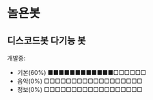 # 놀욘봇

디스코드봇 다기능 봇
--
개발중:
* 기본(60%)
 ■■■■■■■■■■■■□□□□□□
* 음악(0%)
 □□□□□□□□□□□□□□□□□□
* 정보(0%)
 □□□□□□□□□□□□□□□□□□
